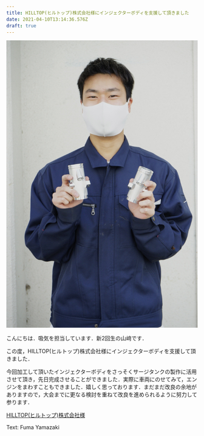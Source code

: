 ```yaml
---
title: HILLTOP(ヒルトップ)株式会社様にインジェクターボディを支援して頂きました
date: 2021-04-10T13:14:36.576Z
draft: true
---
```

![](7cef735b-6060-418d-a8a5-ca6bf11ba78d_0.jpg)

こんにちは．吸気を担当しています．新2回生の山﨑です．


この度，HILLTOP(ヒルトップ)株式会社様にインジェクターボディを支援して頂きました．



今回加工して頂いたインジェクターボディをさっそくサージタンクの製作に活用させて頂き，先日完成させることができました．実際に車両にのせてみて，エンジンをまわすこともできました．嬉しく思っております．まだまだ改良の余地がありますので，大会までに更なる検討を重ねて改良を進められるように努力して参ります．

[HILLTOP(ヒルトップ)株式会社様](https://hilltop21.co.jp/)

Text: Fuma Yamazaki